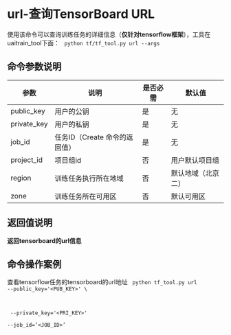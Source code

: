 

# url-查询TensorBoard URL
使用该命令可以查询训练任务的详细信息（**仅针对tensorflow框架**），工具在uaitrain\_tool下面：
<code>
python tf/tf_tool.py url --args
</code>

## 命令参数说明
| 参数 | 说明 | 是否必需 | 默认值 |
| ---- | ---- | -------- | ------ |
| public\_key   | 用户的公钥                | 是      |  无           |
| private\_key  | 用户的私钥                | 是      |  无           |
| job\_id       | 任务ID（Create 命令的返回值）  | 是      |  无           |
| project\_id   | 项目组id                | 否      |  用户默认项目组     |
| region        | 训练任务执行所在地域           | 否      |  默认地域（北京二）   |
| zone          | 训练任务所在可用区            | 否      |  默认可用区  |

## 返回值说明
**返回tensorboard的url信息**

## 命令操作案例
查看tensorflow任务的tensorboard的url地址
<code>
python tf_tool.py url --public_key='<PUB_KEY>' \

​    --private_key='<PRI_KEY>' \
​    --job_id=’<JOB_ID>’
</code>